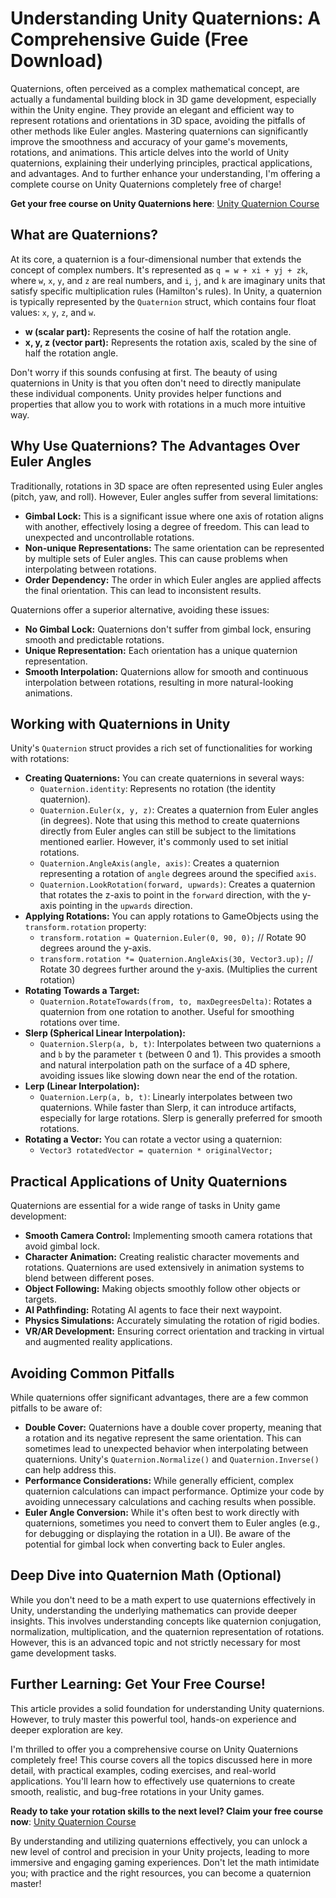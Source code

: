 # Understanding Unity Quaternions: A Comprehensive Guide (Free Download)

Quaternions, often perceived as a complex mathematical concept, are actually a fundamental building block in 3D game development, especially within the Unity engine. They provide an elegant and efficient way to represent rotations and orientations in 3D space, avoiding the pitfalls of other methods like Euler angles. Mastering quaternions can significantly improve the smoothness and accuracy of your game's movements, rotations, and animations. This article delves into the world of Unity quaternions, explaining their underlying principles, practical applications, and advantages. And to further enhance your understanding, I'm offering a complete course on Unity Quaternions completely free of charge!

**Get your free course on Unity Quaternions here**: [Unity Quaternion Course](https://udemywork.com/unity-quaternion)

## What are Quaternions?

At its core, a quaternion is a four-dimensional number that extends the concept of complex numbers. It's represented as `q = w + xi + yj + zk`, where `w`, `x`, `y`, and `z` are real numbers, and `i`, `j`, and `k` are imaginary units that satisfy specific multiplication rules (Hamilton's rules). In Unity, a quaternion is typically represented by the `Quaternion` struct, which contains four float values: `x`, `y`, `z`, and `w`.

*   **w (scalar part):** Represents the cosine of half the rotation angle.
*   **x, y, z (vector part):** Represents the rotation axis, scaled by the sine of half the rotation angle.

Don't worry if this sounds confusing at first. The beauty of using quaternions in Unity is that you often don't need to directly manipulate these individual components. Unity provides helper functions and properties that allow you to work with rotations in a much more intuitive way.

## Why Use Quaternions? The Advantages Over Euler Angles

Traditionally, rotations in 3D space are often represented using Euler angles (pitch, yaw, and roll). However, Euler angles suffer from several limitations:

*   **Gimbal Lock:** This is a significant issue where one axis of rotation aligns with another, effectively losing a degree of freedom. This can lead to unexpected and uncontrollable rotations.
*   **Non-unique Representations:** The same orientation can be represented by multiple sets of Euler angles. This can cause problems when interpolating between rotations.
*   **Order Dependency:** The order in which Euler angles are applied affects the final orientation. This can lead to inconsistent results.

Quaternions offer a superior alternative, avoiding these issues:

*   **No Gimbal Lock:** Quaternions don't suffer from gimbal lock, ensuring smooth and predictable rotations.
*   **Unique Representation:** Each orientation has a unique quaternion representation.
*   **Smooth Interpolation:** Quaternions allow for smooth and continuous interpolation between rotations, resulting in more natural-looking animations.

## Working with Quaternions in Unity

Unity's `Quaternion` struct provides a rich set of functionalities for working with rotations:

*   **Creating Quaternions:** You can create quaternions in several ways:
    *   `Quaternion.identity`: Represents no rotation (the identity quaternion).
    *   `Quaternion.Euler(x, y, z)`: Creates a quaternion from Euler angles (in degrees). Note that using this method to create quaternions directly from Euler angles can still be subject to the limitations mentioned earlier. However, it's commonly used to set initial rotations.
    *   `Quaternion.AngleAxis(angle, axis)`: Creates a quaternion representing a rotation of `angle` degrees around the specified `axis`.
    *   `Quaternion.LookRotation(forward, upwards)`: Creates a quaternion that rotates the z-axis to point in the `forward` direction, with the y-axis pointing in the `upwards` direction.
*   **Applying Rotations:** You can apply rotations to GameObjects using the `transform.rotation` property:
    *   `transform.rotation = Quaternion.Euler(0, 90, 0);` // Rotate 90 degrees around the y-axis.
    *   `transform.rotation *= Quaternion.AngleAxis(30, Vector3.up);` // Rotate 30 degrees further around the y-axis. (Multiplies the current rotation)
*   **Rotating Towards a Target:**
    *   `Quaternion.RotateTowards(from, to, maxDegreesDelta)`: Rotates a quaternion from one rotation to another. Useful for smoothing rotations over time.
*   **Slerp (Spherical Linear Interpolation):**
    *   `Quaternion.Slerp(a, b, t)`: Interpolates between two quaternions `a` and `b` by the parameter `t` (between 0 and 1). This provides a smooth and natural interpolation path on the surface of a 4D sphere, avoiding issues like slowing down near the end of the rotation.
*   **Lerp (Linear Interpolation):**
    * `Quaternion.Lerp(a, b, t)`:  Linearly interpolates between two quaternions. While faster than Slerp, it can introduce artifacts, especially for large rotations. Slerp is generally preferred for smooth rotations.
*   **Rotating a Vector:** You can rotate a vector using a quaternion:
    *   `Vector3 rotatedVector = quaternion * originalVector;`

## Practical Applications of Unity Quaternions

Quaternions are essential for a wide range of tasks in Unity game development:

*   **Smooth Camera Control:** Implementing smooth camera rotations that avoid gimbal lock.
*   **Character Animation:** Creating realistic character movements and rotations. Quaternions are used extensively in animation systems to blend between different poses.
*   **Object Following:** Making objects smoothly follow other objects or targets.
*   **AI Pathfinding:** Rotating AI agents to face their next waypoint.
*   **Physics Simulations:** Accurately simulating the rotation of rigid bodies.
*   **VR/AR Development:** Ensuring correct orientation and tracking in virtual and augmented reality applications.

## Avoiding Common Pitfalls

While quaternions offer significant advantages, there are a few common pitfalls to be aware of:

*   **Double Cover:** Quaternions have a double cover property, meaning that a rotation and its negative represent the same orientation. This can sometimes lead to unexpected behavior when interpolating between quaternions. Unity's `Quaternion.Normalize()` and `Quaternion.Inverse()` can help address this.
*   **Performance Considerations:** While generally efficient, complex quaternion calculations can impact performance. Optimize your code by avoiding unnecessary calculations and caching results when possible.
*   **Euler Angle Conversion:** While it's often best to work directly with quaternions, sometimes you need to convert them to Euler angles (e.g., for debugging or displaying the rotation in a UI). Be aware of the potential for gimbal lock when converting back to Euler angles.

## Deep Dive into Quaternion Math (Optional)

While you don't need to be a math expert to use quaternions effectively in Unity, understanding the underlying mathematics can provide deeper insights. This involves understanding concepts like quaternion conjugation, normalization, multiplication, and the quaternion representation of rotations. However, this is an advanced topic and not strictly necessary for most game development tasks.

## Further Learning: Get Your Free Course!

This article provides a solid foundation for understanding Unity quaternions. However, to truly master this powerful tool, hands-on experience and deeper exploration are key.

I'm thrilled to offer you a comprehensive course on Unity Quaternions completely free! This course covers all the topics discussed here in more detail, with practical examples, coding exercises, and real-world applications. You'll learn how to effectively use quaternions to create smooth, realistic, and bug-free rotations in your Unity games.

**Ready to take your rotation skills to the next level? Claim your free course now**: [Unity Quaternion Course](https://udemywork.com/unity-quaternion)

By understanding and utilizing quaternions effectively, you can unlock a new level of control and precision in your Unity projects, leading to more immersive and engaging gaming experiences. Don't let the math intimidate you; with practice and the right resources, you can become a quaternion master!
